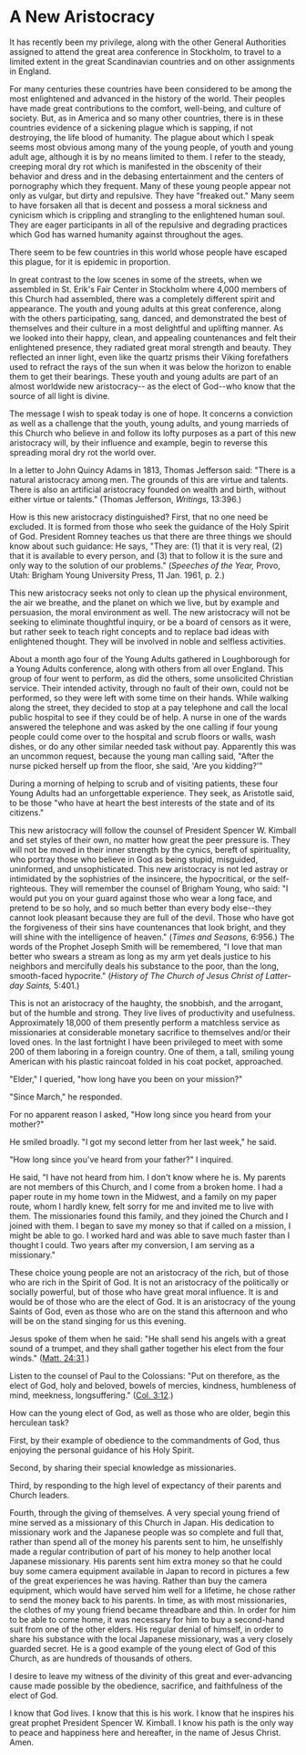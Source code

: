 # A New Aristocracy

It has recently been my privilege, along with the other General Authorities
assigned to attend the great area conference in Stockholm, to travel to a
limited extent in the great Scandinavian countries and on other assignments in
England.

For many centuries these countries have been considered to be among the most
enlightened and advanced in the history of the world. Their peoples have made
great contributions to the comfort, well-being, and culture of society. But,
as in America and so many other countries, there is in these countries
evidence of a sickening plague which is sapping, if not destroying, the life
blood of humanity. The plague about which I speak seems most obvious among
many of the young people, of youth and young adult age, although it is by no
means limited to them. I refer to the steady, creeping moral dry rot which is
manifested in the obscenity of their behavior and dress and in the debasing
entertainment and the centers of pornography which they frequent. Many of
these young people appear not only as vulgar, but dirty and repulsive. They
have "freaked out." Many seem to have forsaken all that is decent and possess
a moral sickness and cynicism which is crippling and strangling to the
enlightened human soul. They are eager participants in all of the repulsive
and degrading practices which God has warned humanity against throughout the
ages.

There seem to be few countries in this world whose people have escaped this
plague, for it is epidemic in proportion.

In great contrast to the low scenes in some of the streets, when we assembled
in St. Erik's Fair Center in Stockholm where 4,000 members of this Church had
assembled, there was a completely different spirit and appearance. The youth
and young adults at this great conference, along with the others
participating, sang, danced, and demonstrated the best of themselves and their
culture in a most delightful and uplifting manner. As we looked into their
happy, clean, and appealing countenances and felt their enlightened presence,
they radiated great moral strength and beauty. They reflected an inner light,
even like the quartz prisms their Viking forefathers used to refract the rays
of the sun when it was below the horizon to enable them to get their bearings.
These youth and young adults are part of an almost worldwide new aristocracy--
as the elect of God--who know that the source of all light is divine.

The message I wish to speak today is one of hope. It concerns a conviction as
well as a challenge that the youth, young adults, and young marrieds of this
Church who believe in and follow its lofty purposes as a part of this new
aristocracy will, by their influence and example, begin to reverse this
spreading moral dry rot the world over.

In a letter to John Quincy Adams in 1813, Thomas Jefferson said: "There is a
natural aristocracy among men. The grounds of this are virtue and talents.
There is also an artificial aristocracy founded on wealth and birth, without
either virtue or talents." (Thomas Jefferson, _Writings,_ 13:396.)

How is this new aristocracy distinguished? First, that no one need be
excluded. It is formed from those who seek the guidance of the Holy Spirit of
God. President Romney teaches us that there are three things we should know
about such guidance: He says, "They are: (1) that it is very real, (2) that it
is available to every person, and (3) that to follow it is the sure and only
way to the solution of our problems." (_Speeches of the Year,_ Provo, Utah:
Brigham Young University Press, 11 Jan. 1961, p. 2.)

This new aristocracy seeks not only to clean up the physical environment, the
air we breathe, and the planet on which we live, but by example and
persuasion, the moral environment as well. The new aristocracy will not be
seeking to eliminate thoughtful inquiry, or be a board of censors as it were,
but rather seek to teach right concepts and to replace bad ideas with
enlightened thought. They will be involved in noble and selfless activities.

About a month ago four of the Young Adults gathered in Loughborough for a
Young Adults conference, along with others from all over England. This group
of four went to perform, as did the others, some unsolicited Christian
service. Their intended activity, through no fault of their own, could not be
performed, so they were left with some time on their hands. While walking
along the street, they decided to stop at a pay telephone and call the local
public hospital to see if they could be of help. A nurse in one of the wards
answered the telephone and was asked by the one calling if four young people
could come over to the hospital and scrub floors or walls, wash dishes, or do
any other similar needed task without pay. Apparently this was an uncommon
request, because the young man calling said, "After the nurse picked herself
up from the floor, she said, 'Are you kidding?'"

During a morning of helping to scrub and of visiting patients, these four
Young Adults had an unforgettable experience. They seek, as Aristotle said, to
be those "who have at heart the best interests of the state and of its
citizens."

This new aristocracy will follow the counsel of President Spencer W. Kimball
and set styles of their own, no matter how great the peer pressure is. They
will not be moved in their inner strength by the cynics, bereft of
spirituality, who portray those who believe in God as being stupid, misguided,
uninformed, and unsophisticated. This new aristocracy is not led astray or
intimidated by the sophistries of the insincere, the hypocritical, or the
self-righteous. They will remember the counsel of Brigham Young, who said: "I
would put you on your guard against those who wear a long face, and pretend to
be so holy, and so much better than every body else--they cannot look pleasant
because they are full of the devil. Those who have got the forgiveness of
their sins have countenances that look bright, and they will shine with the
intelligence of heaven." (_Times and Seasons,_ 6:956.) The words of the
Prophet Joseph Smith will be remembered, "I love that man better who swears a
stream as long as my arm yet deals justice to his neighbors and mercifully
deals his substance to the poor, than the long, smooth-faced hypocrite."
(_History of The Church of Jesus Christ of Latter-day Saints,_ 5:401.)

This is not an aristocracy of the haughty, the snobbish, and the arrogant, but
of the humble and strong. They live lives of productivity and usefulness.
Approximately 18,000 of them presently perform a matchless service as
missionaries at considerable monetary sacrifice to themselves and/or their
loved ones. In the last fortnight I have been privileged to meet with some 200
of them laboring in a foreign country. One of them, a tall, smiling young
American with his plastic raincoat folded in his coat pocket, approached.

"Elder," I queried, "how long have you been on your mission?"

"Since March," he responded.

For no apparent reason I asked, "How long since you heard from your mother?"

He smiled broadly. "I got my second letter from her last week," he said.

"How long since you've heard from your father?" I inquired.

He said, "I have not heard from him. I don't know where he is. My parents are
not members of this Church, and I come from a broken home. I had a paper route
in my home town in the Midwest, and a family on my paper route, whom I hardly
knew, felt sorry for me and invited me to live with them. The missionaries
found this family, and they joined the Church and I joined with them. I began
to save my money so that if called on a mission, I might be able to go. I
worked hard and was able to save much faster than I thought I could. Two years
after my conversion, I am serving as a missionary."

These choice young people are not an aristocracy of the rich, but of those who
are rich in the Spirit of God. It is not an aristocracy of the politically or
socially powerful, but of those who have great moral influence. It is and
would be of those who are the elect of God. It is an aristocracy of the young
Saints of God, even as those who are on the stand this afternoon and who will
be on the stand singing for us this evening.

Jesus spoke of them when he said: "He shall send his angels with a great sound
of a trumpet, and they shall gather together his elect from the four winds."
([Matt. 24:31](https://www.lds.org/scriptures/nt/matt/24.31?lang=eng#30).)

Listen to the counsel of Paul to the Colossians: "Put on therefore, as the
elect of God, holy and beloved, bowels of mercies, kindness, humbleness of
mind, meekness, longsuffering." ([Col.
3:12](https://www.lds.org/scriptures/nt/col/3.12?lang=eng#11).)

How can the young elect of God, as well as those who are older, begin this
herculean task?

First, by their example of obedience to the commandments of God, thus enjoying
the personal guidance of his Holy Spirit.

Second, by sharing their special knowledge as missionaries.

Third, by responding to the high level of expectancy of their parents and
Church leaders.

Fourth, through the giving of themselves. A very special young friend of mine
served as a missionary of this Church in Japan. His dedication to missionary
work and the Japanese people was so complete and full that, rather than spend
all of the money his parents sent to him, he unselfishly made a regular
contribution of part of his money to help another local Japanese missionary.
His parents sent him extra money so that he could buy some camera equipment
available in Japan to record in pictures a few of the great experiences he was
having. Rather than buy the camera equipment, which would have served him well
for a lifetime, he chose rather to send the money back to his parents. In
time, as with most missionaries, the clothes of my young friend became
threadbare and thin. In order for him to be able to come home, it was
necessary for him to buy a second-hand suit from one of the other elders. His
regular denial of himself, in order to share his substance with the local
Japanese missionary, was a very closely guarded secret. He is a good example
of the young elect of God of this Church, as are hundreds of thousands of
others.

I desire to leave my witness of the divinity of this great and ever-advancing
cause made possible by the obedience, sacrifice, and faithfulness of the elect
of God.

I know that God lives. I know that this is his work. I know that he inspires
his great prophet President Spencer W. Kimball. I know his path is the only
way to peace and happiness here and hereafter, in the name of Jesus Christ.
Amen.


